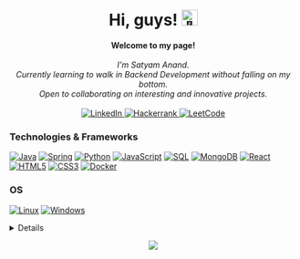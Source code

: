 <h1 align="center">Hi, guys! <img src="https://github.com/wervlad/wervlad/assets/24524555/766d336d-b87d-44ba-807c-c51de2bc6b4d" width="28px" alt="👋"></h1>

<p align="center">
    <b>Welcome to my page!</b><br><br>
    <i>
        I'm Satyam Anand.<br>
        Currently learning to walk in Backend Development without falling on my bottom.<br>
        Open to collaborating on interesting and innovative projects.<br>
    </i><br>
    <a href="https://www.linkedin.com/in/satyam-anand-">
        <img src="https://img.shields.io/badge/LinkedIn-0077B5?style=for-the-badge&logo=linkedin&logoColor=white" alt="LinkedIn">
    </a>
    <a href="https://leetcode.com/S-_-Anand/">
        <img src="https://img.shields.io/badge/-Hackerrank-2EC866?style=for-the-badge&logo=HackerRank&logoColor=white" alt="Hackerrank">
    </a>
    <a href="https://leetcode.com/S-_-Anand/">
        <img src="https://img.shields.io/badge/-LeetCode-FFA116?style=for-the-badge&logo=LeetCode&logoColor=black" alt="LeetCode">
    </a>
    
  
</p>

### Technologies & Frameworks
[![Java](https://img.shields.io/badge/Java-ED8B00?style=for-the-badge&logo=openjdk&logoColor=white)](https://github.com/satyam-9)
[![Spring](https://img.shields.io/badge/Spring-6DB33F?style=for-the-badge&logo=spring&logoColor=white)](https://github.com/satyam-9)
[![Python](https://img.shields.io/badge/Python-3776AB?style=for-the-badge&logo=python&logoColor=white)](https://github.com/satyam-9)
[![JavaScript](https://img.shields.io/badge/JavaScript-F7DF1E?style=for-the-badge&logo=javascript&logoColor=black)](https://github.com/satyam-9)
[![SQL](https://img.shields.io/badge/sql-black?style=for-the-badge&logo=mysql)](https://github.com/satyam-9)
[![MongoDB](https://img.shields.io/badge/MongoDB-4EA94B?style=for-the-badge&logo=mongodb&logoColor=white)](https://github.com/satyam-9)
[![React](https://img.shields.io/badge/React-20232A?style=for-the-badge&logo=react&logoColor=61DAFB)](https://github.com/satyam-9)
[![HTML5](https://img.shields.io/badge/html5-black?style=for-the-badge&logo=html5)](https://github.com/satyam-9)
[![CSS3](https://img.shields.io/badge/css3-black?style=for-the-badge&logo=css3)](https://github.com/satyam-9)
[![Docker](https://img.shields.io/badge/docker-black?style=for-the-badge&logo=docker)](https://github.com/satyam-9)

### OS
[![Linux](https://img.shields.io/badge/linux-black?style=for-the-badge&logo=Linux)](https://github.com/satyam-9)
[![Windows](https://img.shields.io/badge/Windows-black?style=for-the-badge&logo=Windows)](https://github.com/satyam-9)

<details>
<p align="center">
  <a href="https://github.com/satyam-9">
    <img src="http://github-profile-summary-cards.vercel.app/api/cards/profile-details?username=satyam-9&theme=transparent" />
  </a>
  <a href="https://github.com/satyam-9">
    <img src="https://github-readme-streak-stats.herokuapp.com/?user=satyam-9&hide_border=true&card_width=338&theme=transparent" />
  </a>
  <a href="https://github.com/satyam-9">
    <img src="http://github-profile-summary-cards.vercel.app/api/cards/stats?username=satyam-9&theme=transparent" />
  </a>
  <a href="https://github.com/satyam-9">
    <img src="https://github-readme-stats.vercel.app/api/top-langs/?username=satyam-9&langs_count=10&exclude_repo=&hide=jupyter%20notebook,vim%20script,cmake,makefile,batchfile,emacs%20lisp,css,html&layout=default&card_width=699&hide_border=true&theme=transparent" />
  </a>
</p>
</details>

<p align="center">
  <a href="https://github.com/satyam-9">
    <img src="https://komarev.com/ghpvc/?username=satyam-9&color=blue&style=flat)" />
  </a>
</p>
<!--

- 🔭 I’m currently working on ...
- 🌱 I’m currently learning ...
- 👯 I’m looking to collaborate on ...
- 🤔 I’m looking for help with ...
- 💬 Ask me about ...
- 📫 How to reach me: ...
- 😄 Pronouns: ...
- ⚡ Fun fact: ...
-->
